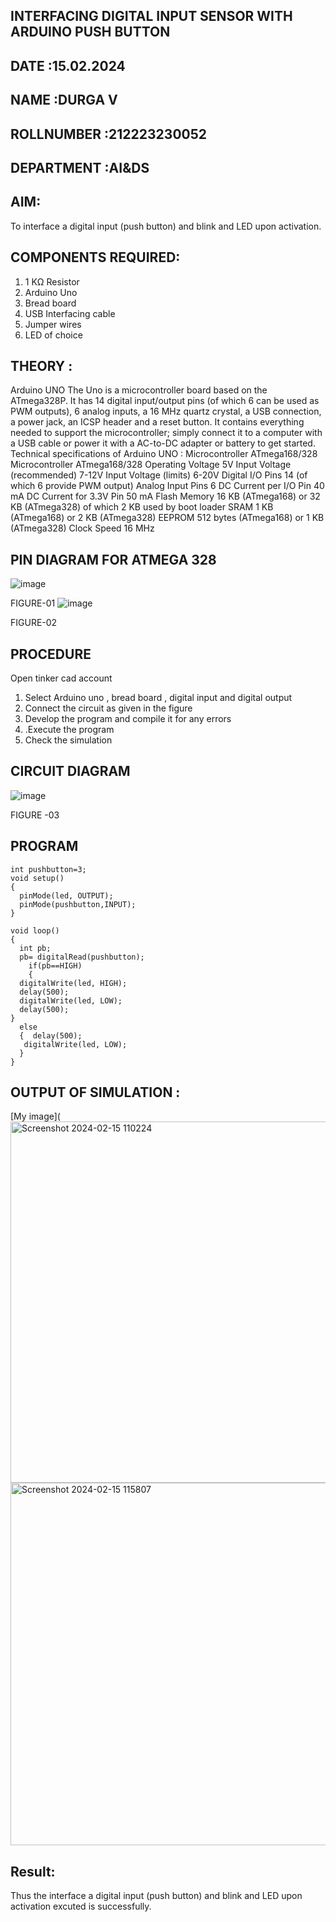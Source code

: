 ## INTERFACING DIGITAL INPUT SENSOR WITH ARDUINO PUSH BUTTON
## DATE :15.02.2024
## NAME :DURGA V																			             
## ROLLNUMBER :212223230052
## DEPARTMENT :AI&DS


## AIM:
To interface a digital input (push button) and blink and LED upon activation.
## COMPONENTS REQUIRED:
1.	1 KΩ Resistor 
2.	Arduino Uno 
3.	Bread board 
4.	USB Interfacing cable 
5.	Jumper wires 
6.	LED of choice 
## THEORY :
Arduino UNO
 	  The Uno is a microcontroller board based on the ATmega328P. It has 14 digital input/output pins (of which 6 can be used as PWM outputs), 6 analog inputs, a 16 MHz quartz crystal, a USB connection, a power jack, an ICSP header and a reset button. It contains everything needed to support the microcontroller; simply connect it to a computer with a USB cable or power it with a AC-to-DC adapter or battery to get started.
	Technical specifications of Arduino UNO :
Microcontroller	ATmega168/328
Microcontroller	ATmega168/328
Operating Voltage	5V
Input Voltage (recommended)	7-12V
Input Voltage (limits)	6-20V
Digital I/O Pins	14 (of which 6 provide PWM output)
Analog Input Pins	6
DC Current per I/O Pin	40 mA
DC Current for 3.3V Pin	50 mA
Flash Memory	16 KB (ATmega168) or 32 KB (ATmega328) of which 2 KB used by boot loader
SRAM	1 KB (ATmega168) or 2 KB (ATmega328)
EEPROM	512 bytes (ATmega168) or 1 KB (ATmega328)
Clock Speed	16 MHz
## PIN DIAGRAM FOR ATMEGA 328
 
![image](https://user-images.githubusercontent.com/36288975/163530394-115baee4-7ed1-49fe-9cce-d7b625e11e85.png)

FIGURE-01
![image](https://user-images.githubusercontent.com/36288975/163530431-4d390e98-0942-42d8-95b8-f57d348e6ad8.png)

FIGURE-02
## PROCEDURE 
 Open tinker cad account 
1.	Select Arduino uno , bread board , digital input and digital output 
2.	Connect the circuit as given in the figure 
3.	Develop the program and compile it for any errors 
4.	 .Execute the program 
5.	Check the simulation 



## CIRCUIT DIAGRAM 


![image](https://user-images.githubusercontent.com/36288975/163530437-87a0afbd-b3c9-44ad-b907-5de63486fb9d.png)



FIGURE -03




## PROGRAM 
```int led= 4;
int pushbutton=3;
void setup()
{
  pinMode(led, OUTPUT);
  pinMode(pushbutton,INPUT);
}

void loop()
{
  int pb;
  pb= digitalRead(pushbutton);
    if(pb==HIGH)
    {
  digitalWrite(led, HIGH);
  delay(500);
  digitalWrite(led, LOW);
  delay(500); 
}
  else
  {  delay(500);
   digitalWrite(led, LOW);
  }
}     
```      
 
 









 
 
 



## OUTPUT OF SIMULATION :

[My image](<img width="578" alt="Screenshot 2024-02-15 110224" src="https://github.com/DurgaV240106/-INTERFACING-DIGITAL-INPUT-SENSOR-WITH-ARDUINO-PUSH-BUTTON-/assets/144870878/b95e2214-ca8b-4cde-bfef-a6900da9fdaa">
<img width="580" alt="Screenshot 2024-02-15 115807" src="https://github.com/DurgaV240106/-INTERFACING-DIGITAL-INPUT-SENSOR-WITH-ARDUINO-PUSH-BUTTON-/assets/144870878/cd8f4338-c322-4fcf-ac7b-8617a440cf6b">

## Result:
Thus the  interface a digital input (push button) and blink and LED upon activation excuted is successfully.

